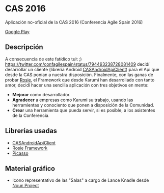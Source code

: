 # CAS 2016
Aplicación no-oficial de la CAS 2016 (Conferencia Agile Spain 2016)

[Google Play][googleplayurl]

Descripción
------------
A consecuencia de este fatídico tuit ;) https://twitter.com/confagilespain/status/794493238728081409 decidí desarrollar un cliente (librería Android [CASAndroidApiClient][casandroidapiclienturl]) para el Api que desde la CAS ponían a nuestra disposición.
Finalmente, con las ganas de probar [Rosie][rosieurl], el Framework que desde Karumi han desarrollado con tanto amor, decidí hacer una sencilla aplicación con tres objetivos en mente:

* **Mejorar** como desarrollador.
* **Agradecer** a empresas como Karumi su trabajo, usando las herramientas y conociento que ponen a disposición de la Comunidad.
* **Crear** una herramienta que pueda servir, si es posible, a los asistentes de la Conferencia.


Librerías usadas
------------
* [CASAndroidApiClient][casandroidapiclienturl]
* [Rosie Framework][rosieurl]
* [Picasso][picassourl]

Material gráfico
------------
* Icono representativo de las "Salas" a cargo de Lance Knadle desde [Noun Project][thenounprojecturl]

[rosieurl]: https://github.com/Karumi/Rosie/
[googleplayurl]: https://play.google.com/store/apps/details?id=com.pinicius.android.cas2016
[casandroidapiclienturl]: https://github.com/pinicius/CASApiClientAndroid
[picassourl]: http://square.github.io/picasso/
[thenounprojecturl]: https://thenounproject.com/
